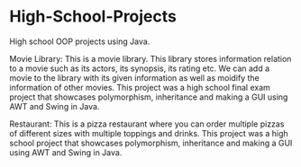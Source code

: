 # High-School-Projects
High school OOP projects using Java.

Movie Library:
This is a movie library. This library stores information relation to a movie such as its actors, its synopsis, its rating etc. 
We can add a movie to the library with its given information as well as moidify the information of other movies.
This project was a high school final exam project that showcases polymorphism, inheritance and making a GUI using AWT and Swing in Java.

Restaurant:
This is a pizza restaurant where you can order multiple pizzas of different sizes with multiple toppings and drinks.
This project was a high school project that showcases polymorphism, inheritance and making a GUI using AWT and Swing in Java.
